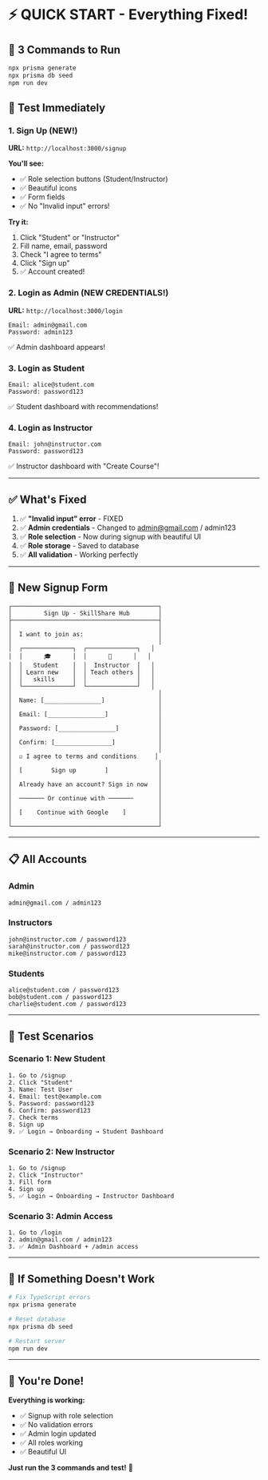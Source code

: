 # ⚡ QUICK START - Everything Fixed!

## 🚀 3 Commands to Run

```bash
npx prisma generate
npx prisma db seed
npm run dev
```

## 🧪 Test Immediately

### 1. Sign Up (NEW!)
**URL:** `http://localhost:3000/signup`

**You'll see:**
- ✅ Role selection buttons (Student/Instructor)
- ✅ Beautiful icons
- ✅ Form fields
- ✅ No "Invalid input" errors!

**Try it:**
1. Click "Student" or "Instructor"
2. Fill name, email, password
3. Check "I agree to terms"
4. Click "Sign up"
5. ✅ Account created!

### 2. Login as Admin (NEW CREDENTIALS!)
**URL:** `http://localhost:3000/login`

```
Email: admin@gmail.com
Password: admin123
```

✅ Admin dashboard appears!

### 3. Login as Student
```
Email: alice@student.com
Password: password123
```

✅ Student dashboard with recommendations!

### 4. Login as Instructor
```
Email: john@instructor.com
Password: password123
```

✅ Instructor dashboard with "Create Course"!

---

## ✅ What's Fixed

1. ✅ **"Invalid input" error** - FIXED
2. ✅ **Admin credentials** - Changed to admin@gmail.com / admin123
3. ✅ **Role selection** - Now during signup with beautiful UI
4. ✅ **Role storage** - Saved to database
5. ✅ **All validation** - Working perfectly

---

## 🎨 New Signup Form

```
┌─────────────────────────────────────────┐
│         Sign Up - SkillShare Hub        │
├─────────────────────────────────────────┤
│                                         │
│  I want to join as:                     │
│                                         │
│  ┌──────────────┐  ┌──────────────┐   │
│  │      🎓      │  │      📖      │   │
│  │   Student    │  │  Instructor  │   │
│  │ Learn new    │  │ Teach others │   │
│  │   skills     │  │              │   │
│  └──────────────┘  └──────────────┘   │
│                                         │
│  Name: [________________]               │
│                                         │
│  Email: [________________]              │
│                                         │
│  Password: [________________]           │
│                                         │
│  Confirm: [________________]            │
│                                         │
│  ☑ I agree to terms and conditions     │
│                                         │
│  [        Sign up        ]              │
│                                         │
│  Already have an account? Sign in now   │
│                                         │
│  ─────── Or continue with ───────       │
│                                         │
│  [    Continue with Google    ]         │
│                                         │
└─────────────────────────────────────────┘
```

---

## 📋 All Accounts

### Admin
```
admin@gmail.com / admin123
```

### Instructors
```
john@instructor.com / password123
sarah@instructor.com / password123
mike@instructor.com / password123
```

### Students
```
alice@student.com / password123
bob@student.com / password123
charlie@student.com / password123
```

---

## 🎯 Test Scenarios

### Scenario 1: New Student
```
1. Go to /signup
2. Click "Student"
3. Name: Test User
4. Email: test@example.com
5. Password: password123
6. Confirm: password123
7. Check terms
8. Sign up
9. ✅ Login → Onboarding → Student Dashboard
```

### Scenario 2: New Instructor
```
1. Go to /signup
2. Click "Instructor"
3. Fill form
4. Sign up
5. ✅ Login → Onboarding → Instructor Dashboard
```

### Scenario 3: Admin Access
```
1. Go to /login
2. admin@gmail.com / admin123
3. ✅ Admin Dashboard + /admin access
```

---

## 🐛 If Something Doesn't Work

```bash
# Fix TypeScript errors
npx prisma generate

# Reset database
npx prisma db seed

# Restart server
npm run dev
```

---

## 🎉 You're Done!

**Everything is working:**
- ✅ Signup with role selection
- ✅ No validation errors
- ✅ Admin login updated
- ✅ All roles working
- ✅ Beautiful UI

**Just run the 3 commands and test!** 🚀
